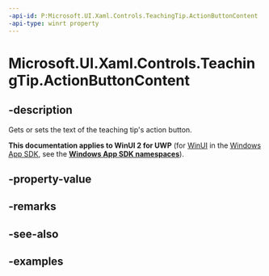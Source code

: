 ```yaml
---
-api-id: P:Microsoft.UI.Xaml.Controls.TeachingTip.ActionButtonContent
-api-type: winrt property
---
```


# Microsoft.UI.Xaml.Controls.TeachingTip.ActionButtonContent

<!--
public object ActionButtonContent { get; set; }
-->

## -description

Gets or sets the text of the teaching tip's action button.

**This documentation applies to WinUI 2 for UWP** (for [WinUI](/windows/apps/winui/winui3/) in the [Windows App SDK](/windows/apps/windows-app-sdk/), see the **[Windows App SDK namespaces](/windows/windows-app-sdk/api/winrt/)**).

## -property-value

## -remarks

## -see-also

## -examples

